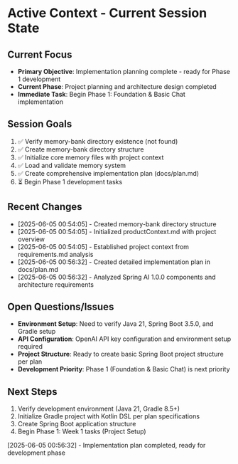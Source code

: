 # Active Context - Current Session State

## Current Focus
- **Primary Objective**: Implementation planning complete - ready for Phase 1 development
- **Current Phase**: Project planning and architecture design completed
- **Immediate Task**: Begin Phase 1: Foundation & Basic Chat implementation

## Session Goals
1. ✅ Verify memory-bank directory existence (not found)
2. ✅ Create memory-bank directory structure
3. ✅ Initialize core memory files with project context
4. ✅ Load and validate memory system
5. ✅ Create comprehensive implementation plan (docs/plan.md)
6. ⏳ Begin Phase 1 development tasks

## Recent Changes
- [2025-06-05 00:54:05] - Created memory-bank directory structure
- [2025-06-05 00:54:05] - Initialized productContext.md with project overview
- [2025-06-05 00:54:05] - Established project context from requirements.md analysis
- [2025-06-05 00:56:32] - Created detailed implementation plan in docs/plan.md
- [2025-06-05 00:56:32] - Analyzed Spring AI 1.0.0 components and architecture requirements

## Open Questions/Issues
- **Environment Setup**: Need to verify Java 21, Spring Boot 3.5.0, and Gradle setup
- **API Configuration**: OpenAI API key configuration and environment setup required
- **Project Structure**: Ready to create basic Spring Boot project structure per plan
- **Development Priority**: Phase 1 (Foundation & Basic Chat) is next priority

## Next Steps
1. Verify development environment (Java 21, Gradle 8.5+)
2. Initialize Gradle project with Kotlin DSL per plan specifications
3. Create Spring Boot application structure
4. Begin Phase 1: Week 1 tasks (Project Setup)

[2025-06-05 00:56:32] - Implementation plan completed, ready for development phase
